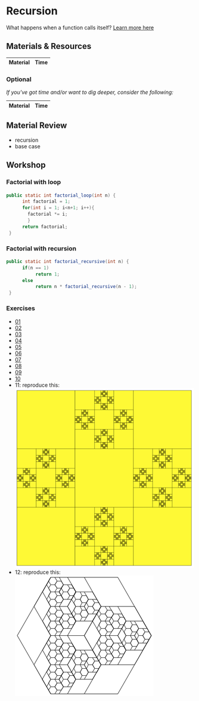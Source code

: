 # Recursion
What happens when a function calls itself? [Learn more here](
java.md)

## Materials & Resources
| Material | Time |
|:---------|-----:|


### Optional
*If you've got time and/or want to dig deeper, consider the following:*

| Material | Time |
|:---------|-----:|



## Material Review
 - recursion
 - base case

## Workshop


### Factorial with loop

```java
public static int factorial_loop(int n) { 
      int factorial = 1;
      for(int i = 1; i<n+1; i++){
      	factorial *= i;
      	}
      return factorial;	
 }
 ```


### Factorial with recursion

```java
public static int factorial_recursive(int n) { 
      if(n == 1)
           return 1;
      else
           return n * factorial_recursive(n - 1);
 }
 ```

### Exercises

 - [01](basic_math_examples/counter.java)
 - [02](basic_math_examples/numberadder.java)
 - [03](basic_math_examples/sumdigit.java)
 - [04](basic_math_examples/power.java)	
 - [05](bunnies/bunny1.java)
 - [06](bunnies/bunny2.java)
 - [07](strings/string1.java)
 - [08](strings/string2.java)
 - [09](strings/string3.java)
 - [10](fibonacci/fibonacci.java)
 - 11: reproduce this:   
![11](drawing/graphic.png)
 - 12: reproduce this:   
![12](drawing/graphic2.png)